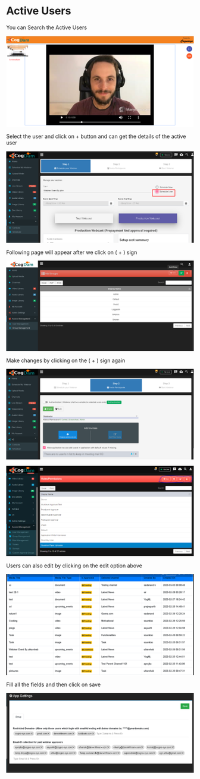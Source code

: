 # Active Users

You can Search the Active Users 

![](../.gitbook/assets/image%20%2847%29.png)

Select the user and click on + button and can get the details of the active user

![](../.gitbook/assets/image%20%2848%29.png)

Following page will appear after we click on \( + \) sign

![](../.gitbook/assets/image%20%28242%29.png)

Make changes by clicking on the \( + \) sign again

![](../.gitbook/assets/image%20%28116%29.png)

![](../.gitbook/assets/image%20%2861%29.png)

Users can also edit by clicking on the edit option above

![](../.gitbook/assets/image%20%28239%29.png)

Fill all the fields and then click on save

![](../.gitbook/assets/image%20%28146%29.png)

